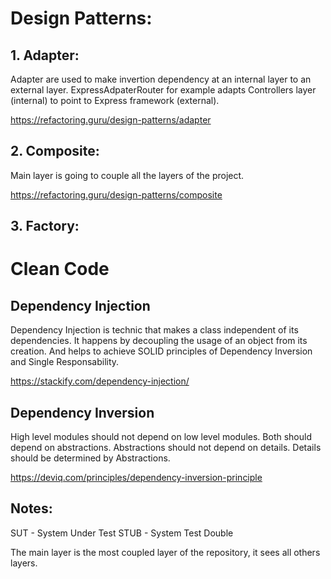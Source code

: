 # Design Patterns:

## 1. Adapter:
Adapter are used to make invertion dependency at an internal layer to an external layer. ExpressAdpaterRouter for example adapts Controllers layer (internal) to point to Express framework (external).

https://refactoring.guru/design-patterns/adapter

## 2. Composite: 
Main layer is going to couple all the layers of the project.

https://refactoring.guru/design-patterns/composite

## 3. Factory:



# Clean Code
## Dependency Injection
Dependency Injection is technic that makes a class independent of its dependencies. It happens by decoupling the usage of an object from its creation. And helps to achieve SOLID principles of Dependency Inversion and Single Responsability.

https://stackify.com/dependency-injection/

## Dependency Inversion
High level modules should not depend on low level modules. Both should depend on abstractions. Abstractions should not depend on details. Details should be determined by Abstractions.

https://deviq.com/principles/dependency-inversion-principle
## Notes:

SUT - System Under Test
STUB - System Test Double 

The main layer is the most coupled layer of the repository, it sees all others layers.